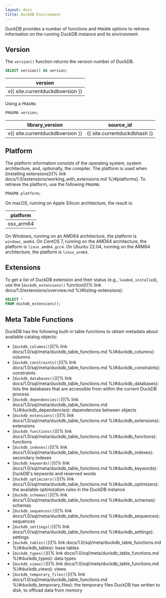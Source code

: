 ```yaml
---
layout: docu
title: DuckDB Environment
---
```


DuckDB provides a number of functions and `PRAGMA` options to retrieve information on the running DuckDB instance and its environment.

## Version

The `version()` function returns the version number of DuckDB.

```sql
SELECT version() AS version;
```

<div class="monospace_table"></div>

| version |
|-----------|
| v{{ site.currentduckdbversion }} |

Using a `PRAGMA`:

```sql
PRAGMA version;
```

<div class="monospace_table"></div>

| library_version | source_id  |
|-----------------|------------|
| v{{ site.currentduckdbversion }} | {{ site.currentduckdbhash }} |

## Platform

The platform information consists of the operating system, system architecture, and, optionally, the compiler.
The platform is used when [installing extensions]({% link docs/1.0/extensions/working_with_extensions.md %}#platforms).
To retrieve the platform, use the following `PRAGMA`:

```sql
PRAGMA platform;
```

On macOS, running on Apple Silicon architecture, the result is:

| platform  |
|-----------|
| osx_arm64 |

On Windows, running on an AMD64 architecture, the platform is `windows_amd64`.
On CentOS 7, running on the AMD64 architecture, the platform is `linux_amd64_gcc4`.
On Ubuntu 22.04, running on the ARM64 architecture, the platform is `linux_arm64`.

## Extensions

To get a list of DuckDB extension and their status (e.g., `loaded`, `installed`), use the [`duckdb_extensions()` function]({% link docs/1.0/extensions/overview.md %}#listing-extensions):

```sql
SELECT *
FROM duckdb_extensions();
```

## Meta Table Functions

DuckDB has the following built-in table functions to obtain metadata about available catalog objects:

* [`duckdb_columns()`]({% link docs/1.0/sql/meta/duckdb_table_functions.md %}#duckdb_columns): columns
* [`duckdb_constraints()`]({% link docs/1.0/sql/meta/duckdb_table_functions.md %}#duckdb_constraints): constraints
* [`duckdb_databases()`]({% link docs/1.0/sql/meta/duckdb_table_functions.md %}#duckdb_databases): lists the databases that are accessible from within the current DuckDB process
* [`duckdb_dependencies()`]({% link docs/1.0/sql/meta/duckdb_table_functions.md %}#duckdb_dependencies): dependencies between objects
* [`duckdb_extensions()`]({% link docs/1.0/sql/meta/duckdb_table_functions.md %}#duckdb_extensions): extensions
* [`duckdb_functions()`]({% link docs/1.0/sql/meta/duckdb_table_functions.md %}#duckdb_functions): functions
* [`duckdb_indexes()`]({% link docs/1.0/sql/meta/duckdb_table_functions.md %}#duckdb_indexes): secondary indexes
* [`duckdb_keywords()`]({% link docs/1.0/sql/meta/duckdb_table_functions.md %}#duckdb_keywords): DuckDB's keywords and reserved words
* [`duckdb_optimizers()`]({% link docs/1.0/sql/meta/duckdb_table_functions.md %}#duckdb_optimizers): the available optimization rules in the DuckDB instance
* [`duckdb_schemas()`]({% link docs/1.0/sql/meta/duckdb_table_functions.md %}#duckdb_schemas): schemas
* [`duckdb_sequences()`]({% link docs/1.0/sql/meta/duckdb_table_functions.md %}#duckdb_sequences): sequences
* [`duckdb_settings()`]({% link docs/1.0/sql/meta/duckdb_table_functions.md %}#duckdb_settings): settings
* [`duckdb_tables()`]({% link docs/1.0/sql/meta/duckdb_table_functions.md %}#duckdb_tables): base tables
* [`duckdb_types()`]({% link docs/1.0/sql/meta/duckdb_table_functions.md %}#duckdb_types): data types
* [`duckdb_views()`]({% link docs/1.0/sql/meta/duckdb_table_functions.md %}#duckdb_views): views
* [`duckdb_temporary_files()`]({% link docs/1.0/sql/meta/duckdb_table_functions.md %}#duckdb_temporary_files): the temporary files DuckDB has written to disk, to offload data from memory